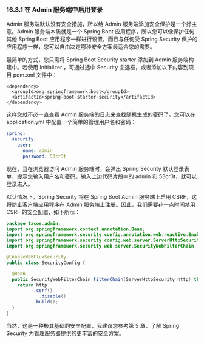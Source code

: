 ### 16.3.1 在 Admin 服务端中启用登录

Admin 服务端默认没有安全措施，所以给 Admin 服务端添加安全保护是一个好主意。Admin 服务端本质就是一个 Spring Boot 应用程序，所以您可以像保护任何其他 Spring Boot 应用程序一样进行设置，而且与任何受 Spring Security 保护的应用程序一样，您可以自由决定哪种安全方案最适合您的需要。

最简单的方式，您只需将 Spring Boot Security starter 添加到 Admin 服务端构建中。若使用 Initializer ，可通过选中 Security 复选框，或者添加以下内容到项目 pom.xml 文件中：

```markup
<dependency>
  <groupId>org.springframework.boot</groupId>
  <artifactId>spring-boot-starter-security</artifactId>
</dependency>
```

这样您就不必一直查看 Admin 服务端的日志来查找随机生成的密码了。您可以在 application.yml 中配置一个简单的管理用户名和密码：

```yaml
spring:
  security:
    user:
      name: admin
      password: 53cr3t
```

现在，当在浏览器访问 Admin 服务端时，会弹出 Spring Security 默认登录表单，提示您输入用户名和密码。输入上边代码片段中的 admin 和 53cr3t，就可以登录进入。

默认情况下，Spring Security 将在 Spring Boot Admin 服务端上启用 CSRF，这将防止客户端应用程序在 Admin 服务端上注册。因此，我们需要花一点时间禁用 CSRF 的安全配置，如下所示：

```java
package tacos.admin;
import org.springframework.context.annotation.Bean;
import org.springframework.security.config.annotation.web.reactive.EnableWebFluxSecurity;
import org.springframework.security.config.web.server.ServerHttpSecurity;
import org.springframework.security.web.server.SecurityWebFilterChain;

@EnableWebFluxSecurity
public class SecurityConfig {

  @Bean
  public SecurityWebFilterChain filterChain(ServerHttpSecurity http) throws Exception {
    return http
          .csrf()
            .disable()
          .build();
  }
}
```

当然，这是一种极其基础的安全配置，我建议您参考第 5 章，了解 Spring Security 为管理服务器提供的更丰富的安全方案。


